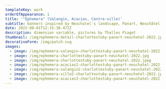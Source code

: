 ```yaml
---
templateKey: work
orderOfAppearance: 1
title: '"Ephemera" (Valangin, Acacias, Centre-ville)'
subtitle: banners inspired by Neuchatel's landscape, Panart, Neuchâtel, Spring 2022
date: 2022-08-01T12:15:38.472Z
description: dimension variable, pictures by Thalles Piaget
thumbnail: /img/ephemera-detail-charlottestuby-panart-neuchatel-2022.jpg
decorativeForm: /img/patch.svg
images:
  - image: /img/ephemera-valangin-charlottestuby-panart-neuchatel-2022.jpg
  - image: /img/ephemera-charlottestuby-panart-neuchatel-2022.jpg
  - image: /img/ephemera-charlottestuby-panart-neuchatel-2022.jpeg
  - image: /img/ephemera-acacias2-charlottestuby-panart-neuchatel-2022.jpg
  - image: /img/ephemera-valangin2-charlottestuby-panart-neuchatel-2022.jpg
  - image: /img/ephemera-ville2-charlottestuby-panart-neuchatel-2022.jpg
  - image: /img/ephemera-acacias3-charlottestuby-panart-neuchatel-2022.jpg
---
```

